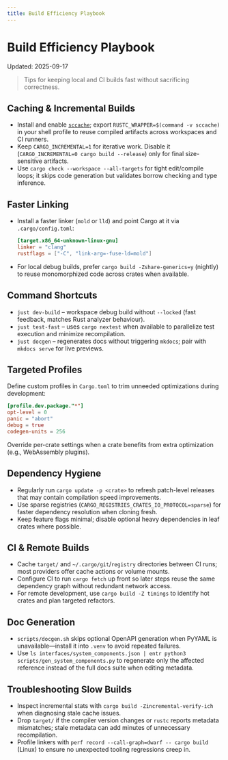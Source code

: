 ```yaml
---
title: Build Efficiency Playbook
---
```


# Build Efficiency Playbook

Updated: 2025-09-17

> Tips for keeping local and CI builds fast without sacrificing correctness.

## Caching & Incremental Builds

- Install and enable [`sccache`](https://github.com/mozilla/sccache); export `RUSTC_WRAPPER=$(command -v sccache)` in your shell profile to reuse compiled artifacts across workspaces and CI runners.
- Keep `CARGO_INCREMENTAL=1` for iterative work. Disable it (`CARGO_INCREMENTAL=0 cargo build --release`) only for final size-sensitive artifacts.
- Use `cargo check --workspace --all-targets` for tight edit/compile loops; it skips code generation but validates borrow checking and type inference.

## Faster Linking

- Install a faster linker (`mold` or `lld`) and point Cargo at it via `.cargo/config.toml`:
  ```toml
  [target.x86_64-unknown-linux-gnu]
  linker = "clang"
  rustflags = ["-C", "link-arg=-fuse-ld=mold"]
  ```
- For local debug builds, prefer `cargo build -Zshare-generics=y` (nightly) to reuse monomorphized code across crates when available.

## Command Shortcuts

- `just dev-build` – workspace debug build without `--locked` (fast feedback, matches Rust analyzer behaviour).
- `just test-fast` – uses `cargo nextest` when available to parallelize test execution and minimize recompilation.
- `just docgen` – regenerates docs without triggering `mkdocs`; pair with `mkdocs serve` for live previews.

## Targeted Profiles

Define custom profiles in `Cargo.toml` to trim unneeded optimizations during development:

```toml
[profile.dev.package."*"]
opt-level = 0
panic = "abort"
debug = true
codegen-units = 256
```

Override per-crate settings when a crate benefits from extra optimization (e.g., WebAssembly plugins).

## Dependency Hygiene

- Regularly run `cargo update -p <crate>` to refresh patch-level releases that may contain compilation speed improvements.
- Use sparse registries (`CARGO_REGISTRIES_CRATES_IO_PROTOCOL=sparse`) for faster dependency resolution when cloning fresh.
- Keep feature flags minimal; disable optional heavy dependencies in leaf crates where possible.

## CI & Remote Builds

- Cache `target/` and `~/.cargo/git`/`registry` directories between CI runs; most providers offer cache actions or volume mounts.
- Configure CI to run `cargo fetch` up front so later steps reuse the same dependency graph without redundant network access.
- For remote development, use `cargo build -Z timings` to identify hot crates and plan targeted refactors.

## Doc Generation

- `scripts/docgen.sh` skips optional OpenAPI generation when PyYAML is unavailable—install it into `.venv` to avoid repeated failures.
- Use `ls interfaces/system_components.json | entr python3 scripts/gen_system_components.py` to regenerate only the affected reference instead of the full docs suite when editing metadata.

## Troubleshooting Slow Builds

- Inspect incremental stats with `cargo build -Zincremental-verify-ich` when diagnosing stale cache issues.
- Drop `target/` if the compiler version changes or `rustc` reports metadata mismatches; stale metadata can add minutes of unnecessary recompilation.
- Profile linkers with `perf record --call-graph=dwarf -- cargo build` (Linux) to ensure no unexpected tooling regressions creep in.
